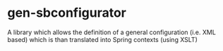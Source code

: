 gen-sbconfigurator
==================

A library which allows the definition of a general configuration (i.e. XML based) which is than translated into Spring contexts (using XSLT)